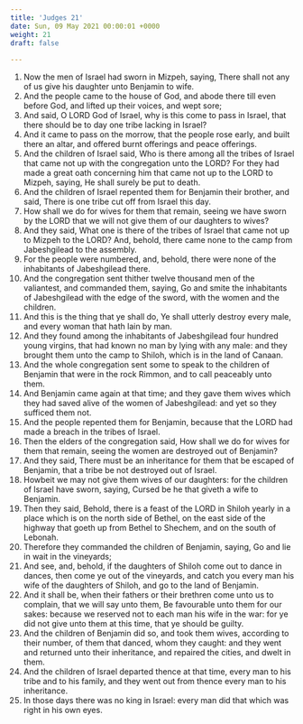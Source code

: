 ```yaml
---
title: 'Judges 21'
date: Sun, 09 May 2021 00:00:01 +0000
weight: 21
draft: false
  
---
```


1. Now the men of Israel had sworn in Mizpeh, saying, There shall not any of us give his daughter unto Benjamin to wife.
2. And the people came to the house of God, and abode there till even before God, and lifted up their voices, and wept sore;
3. And said, O LORD God of Israel, why is this come to pass in Israel, that there should be to day one tribe lacking in Israel?
4. And it came to pass on the morrow, that the people rose early, and built there an altar, and offered burnt offerings and peace offerings.
5. And the children of Israel said, Who is there among all the tribes of Israel that came not up with the congregation unto the LORD? For they had made a great oath concerning him that came not up to the LORD to Mizpeh, saying, He shall surely be put to death.
6. And the children of Israel repented them for Benjamin their brother, and said, There is one tribe cut off from Israel this day.
7. How shall we do for wives for them that remain, seeing we have sworn by the LORD that we will not give them of our daughters to wives?
8. And they said, What one is there of the tribes of Israel that came not up to Mizpeh to the LORD? And, behold, there came none to the camp from Jabeshgilead to the assembly.
9. For the people were numbered, and, behold, there were none of the inhabitants of Jabeshgilead there.
10. And the congregation sent thither twelve thousand men of the valiantest, and commanded them, saying, Go and smite the inhabitants of Jabeshgilead with the edge of the sword, with the women and the children.
11. And this is the thing that ye shall do, Ye shall utterly destroy every male, and every woman that hath lain by man.
12. And they found among the inhabitants of Jabeshgilead four hundred young virgins, that had known no man by lying with any male: and they brought them unto the camp to Shiloh, which is in the land of Canaan.
13. And the whole congregation sent some to speak to the children of Benjamin that were in the rock Rimmon, and to call peaceably unto them.
14. And Benjamin came again at that time; and they gave them wives which they had saved alive of the women of Jabeshgilead: and yet so they sufficed them not.
15. And the people repented them for Benjamin, because that the LORD had made a breach in the tribes of Israel.
16. Then the elders of the congregation said, How shall we do for wives for them that remain, seeing the women are destroyed out of Benjamin?
17. And they said, There must be an inheritance for them that be escaped of Benjamin, that a tribe be not destroyed out of Israel.
18. Howbeit we may not give them wives of our daughters: for the children of Israel have sworn, saying, Cursed be he that giveth a wife to Benjamin.
19. Then they said, Behold, there is a feast of the LORD in Shiloh yearly in a place which is on the north side of Bethel, on the east side of the highway that goeth up from Bethel to Shechem, and on the south of Lebonah.
20. Therefore they commanded the children of Benjamin, saying, Go and lie in wait in the vineyards;
21. And see, and, behold, if the daughters of Shiloh come out to dance in dances, then come ye out of the vineyards, and catch you every man his wife of the daughters of Shiloh, and go to the land of Benjamin.
22. And it shall be, when their fathers or their brethren come unto us to complain, that we will say unto them, Be favourable unto them for our sakes: because we reserved not to each man his wife in the war: for ye did not give unto them at this time, that ye should be guilty.
23. And the children of Benjamin did so, and took them wives, according to their number, of them that danced, whom they caught: and they went and returned unto their inheritance, and repaired the cities, and dwelt in them.
24. And the children of Israel departed thence at that time, every man to his tribe and to his family, and they went out from thence every man to his inheritance.
25. In those days there was no king in Israel: every man did that which was right in his own eyes.
